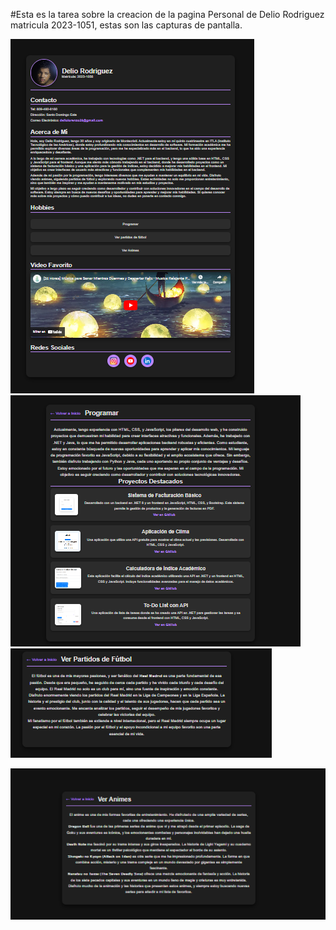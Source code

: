 #Esta es la tarea sobre la creacion de la pagina Personal de Delio Rodriguez matricula 2023-1051, estas son las capturas de pantalla.

![Captura 1](/Image%20Tarea/Principal.png)
![Captura 2](/Image%20Tarea/Programar.png)
![Captura 3](/Image%20Tarea/Futbol.png)

![Captura 4](/Image%20Tarea/Anime.png)
